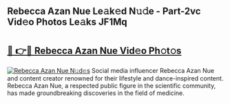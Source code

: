 ## Rebecca Azan Nue Le𝚊k𝚎d N𝚞𝚍e - Part-2vc Vid𝚎o Photos Le𝚊ks JF1Mq

# <h2><a href="http://fb4qi4l.evod.top/?m=Rebecca+Azan+Nue">🔗 👉🔴 Rebecca Azan Nue Vid𝚎o Ph𝚘t𝚘s</a></h2>

[![Rebecca Azan Nue N𝚞d𝚎s](https://i.imgur.com/8V9OHl7.gif)](http://fb4qi4l.evod.top/?m=Rebecca+Azan+Nue)
Social media influencer Rebecca Azan Nue and content creator renowned for their lifestyle and dance-inspired content. Rebecca Azan Nue, a respected public figure in the scientific community, has made groundbreaking discoveries in the field of medicine. 
